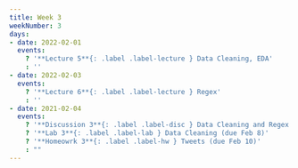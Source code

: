 ```yaml
---
title: Week 3
weekNumber: 3
days:
- date: 2022-02-01
  events:
    ? '**Lecture 5**{: .label .label-lecture } Data Cleaning, EDA'
    : ''
- date: 2022-02-03
  events:
    ? '**Lecture 6**{: .label .label-lecture } Regex'
    : ''
- date: 2021-02-04
  events:
    ? '**Discussion 3**{: .label .label-disc } Data Cleaning and Regex'
    ? '**Lab 3**{: .label .label-lab } Data Cleaning (due Feb 8)'
    ? '**Homeowrk 3**{: .label .label-hw } Tweets (due Feb 10)'
    : ""
---
```

